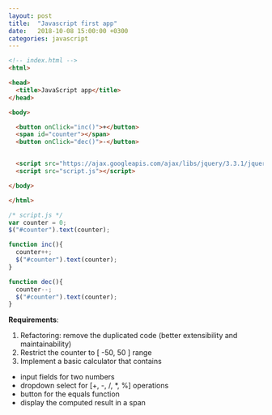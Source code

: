 ```yaml
---
layout: post
title:  "Javascript first app"
date:   2018-10-08 15:00:00 +0300
categories: javascript
---
```


```html
<!-- index.html -->
<html>

<head>
  <title>JavaScript app</title>
</head>

<body>

  <button onClick="inc()">+</button>
  <span id="counter"></span>
  <button onClick="dec()">-</button>


  <script src="https://ajax.googleapis.com/ajax/libs/jquery/3.3.1/jquery.min.js"></script>
  <script src="script.js"></script>

</body>

</html>
```

```javascript
/* script.js */
var counter = 0;
$("#counter").text(counter);

function inc(){
  counter++;
  $("#counter").text(counter);
}

function dec(){
  counter--;
  $("#counter").text(counter);
}

```

__Requirements__:
 1. Refactoring: remove the duplicated code (better extensibility and maintainability)
 2. Restrict the counter to [ -50, 50 ] range
 3. Implement a basic calculator that contains
  - input fields for two numbers
  - dropdown select for [+, -, /, \*, %] operations
  - button for the equals function
  - display the computed result in a span
